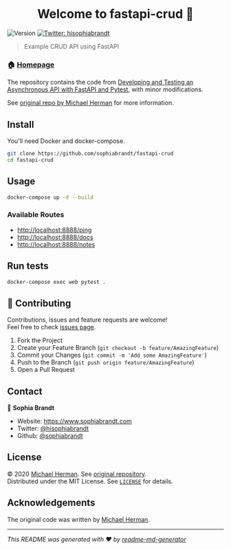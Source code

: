 <h1 align="center">Welcome to fastapi-crud 👋</h1>
<p>
  <img alt="Version" src="https://img.shields.io/badge/version-0.1.0-blue.svg?cacheSeconds=2592000" />
  <a href="https://twitter.com/hisophiabrandt" target="_blank">
    <img alt="Twitter: hisophiabrandt" src="https://img.shields.io/twitter/follow/hisophiabrandt.svg?style=social" />
  </a>
</p>

> Example CRUD API using FastAPI

### 🏠 [Homepage](https://github.com/sophiabrandt/fastapi-crud)

The repository contains the code from [Developing and Testing an Asynchronous API with FastAPI and Pytest][testdriven], with minor modifications.

See [original repo by Michael Herman][origrepo] for more information.

## Install

You'll need Docker and docker-compose.

```sh
git clone https://github.com/sophiabrandt/fastapi-crud
cd fastapi-crud
```

## Usage

```sh
docker-compose up -d --build
```

### Available Routes

- [http://localhost:8888/ping](http://localhost:8888/ping)
- [http://localhost:8888/docs](http://localhost:8888/docs)
- [http://localhost:8888/notes](http://localhost:8888/notes)

## Run tests

```sh
docker-compose exec web pytest .
```

## 🤝 Contributing

Contributions, issues and feature requests are welcome!<br />Feel free to check [issues page](https://github.com/sophiabrandt/fastapi-crud/issues).

1. Fork the Project
2. Create your Feature Branch (`git checkout -b feature/AmazingFeature`)
3. Commit your Changes (`git commit -m 'Add some AmazingFeature'`)
4. Push to the Branch (`git push origin feature/AmazingFeature`)
5. Open a Pull Request

## Contact

👤 **Sophia Brandt**

- Website: https://www.sophiabrandt.com
- Twitter: [@hisophiabrandt](https://twitter.com/hisophiabrandt)
- Github: [@sophiabrandt](https://github.com/sophiabrandt)

## License

&copy; 2020 [Michael Herman][testdriven]. See [original repository][origrepo].  
Distributed under the MIT License. See [`LICENSE`](LICENSE) for details.

## Acknowledgements

The original code was written by [Michael Herman][testdriven].

---

_This README was generated with ❤️ by [readme-md-generator](https://github.com/kefranabg/readme-md-generator)_

[testdriven]: https://testdriven.io/blog/fastapi-crud/
[origrepo]: https://github.com/testdrivenio/fastapi-crud-async
